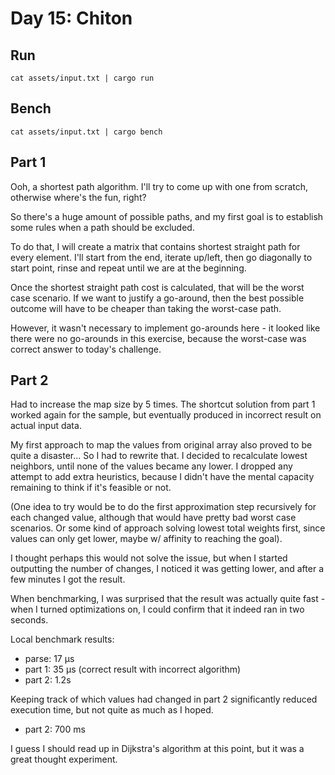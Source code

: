 # Day 15: Chiton

## Run

```
cat assets/input.txt | cargo run
```

## Bench

```
cat assets/input.txt | cargo bench
```

## Part 1

Ooh, a shortest path algorithm. I'll try to come up with one from scratch, 
otherwise where's the fun, right?

So there's a huge amount of possible paths, and my first goal is to establish 
some rules when a path should be excluded.

To do that, I will create a matrix that contains shortest straight path for every
element. I'll start from the end, iterate up/left, then go diagonally to start point,
rinse and repeat until we are at the beginning.

Once the shortest straight path cost is calculated, that will be the worst case 
scenario. If we want to justify a go-around, then the best possible outcome will have 
to be cheaper than taking the worst-case path.

However, it wasn't necessary to implement go-arounds here - it looked like there
were no go-arounds in this exercise, because the worst-case was correct
answer to today's challenge.

## Part 2

Had to increase the map size by 5 times. The shortcut solution from part 1 worked 
again for the sample, but eventually produced in incorrect result on actual input data.

My first approach to map the values from original array also proved to be quite a 
disaster... So I had to rewrite that. I decided to recalculate lowest neighbors, until
none of the values became any lower. I dropped any attempt to add extra heuristics, 
because I didn't have the mental capacity remaining to think if it's feasible or not.

(One idea to try would be to do the first approximation step recursively for each changed value,
although that would have pretty bad worst case scenarios. Or some kind of approach solving
lowest total weights first, since values can only get lower, maybe w/ affinity to reaching the goal).

I thought perhaps this would not solve the issue, but when I started outputting the 
number of changes, I noticed it was getting lower, and after a few minutes 
I got the result.

When benchmarking, I was surprised that the result was actually quite fast  -
when I turned optimizations on, I could confirm that it indeed
ran in two seconds.

Local benchmark results:

* parse: 17 μs 
* part 1: 35 μs (correct result with incorrect algorithm)
* part 2: 1.2s 
 
Keeping track of which values had changed in part 2 significantly reduced
execution time, but not quite as much as I hoped.

* part 2: 700 ms

I guess I should read up in Dijkstra's algorithm at this point, but it was a great 
thought experiment.
